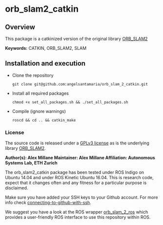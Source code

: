 # orb_slam2_catkin

## Overview

This package is a catkinized version of the original library [ORB_SLAM2](https://github.com/raulmur/ORB_SLAM2)

**Keywords:** CATKIN, ORB_SLAM2, SLAM

## Installation and execution

  * Clone the repository

    `git clone git@github.com:angelsantamaria/orb_slam_2_catkin.git`

  * Install all required packages

    `chmod +x set_all_packages.sh && ./set_all_packages.sh`

  * Compile (ignore warnings)

    `roscd && cd .. && catkin_make`
  
### License

The source code is released under a [GPLv3 license](https://github.com/raulmur/ORB_SLAM2/blob/master/License-gpl.txt) as is the underlying library [ORB_SLAM2](https://github.com/raulmur/ORB_SLAM2).

**Author(s): Alex Millane
Maintainer: Alex Millane
Affiliation: Autonomous Systems Lab, ETH Zurich**

The orb_slam2_catkin package has been tested under ROS Indigo on Ubuntu 14.04 and under ROS Kinetic Ubuntu 16.04. This is research code, expect that it changes often and any fitness for a particular purpose is disclaimed.

Make sure you have added your SSH keys to your Github account. For more info check [connecting-to-github-with-ssh](https://help.github.com/articles/connecting-to-github-with-ssh/).

We suggest you have a look at the ROS wrapper [orb_slam_2_ros](https://github.com/ethz-asl/orb_slam_2_ros) which provides a user-friendly ROS interface to use this repository within ROS.
